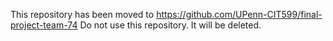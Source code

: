 This repository has been moved to https://github.com/UPenn-CIT599/final-project-team-74
Do not use this repository. It will be deleted.
